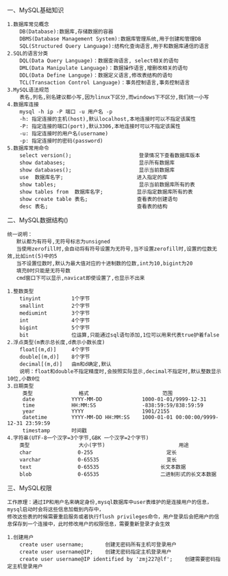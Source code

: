 一、MySQL基础知识

    1.数据库常见概念
        DB(Database):数据库,存储数据的容器
        DBMS(Database Management System):数据库管理系统,用于创建和管理DB
        SQL(Structured Query Language):结构化查询语言,用于和数据库通信的语言
    2.SQL的语言分类
        DQL(Data Query Language)：数据查询语言, select相关的语句
        DML(Data Manipulate Language)：数据操作语言,增删改相关的语句
        DDL(Data Define Languge)：数据定义语言,修改表结构的语句
        TCL(Transaction Control Language)：事务控制语言,事务控制语言
    3.MySQL语法规范
        表名,列名,别名建议都小写,因为linux下区分,而windows下不区分,我们统一小写
    4.数据库连接
        mysql -h ip -P 端口 -u 用户名 -p
        -h: 指定连接的主机(host),默认localhost,本地连接时可以不指定该属性
        -P: 指定连接的端口(port),默认3306,本地连接时可以不指定该属性
        -u: 指定连接时的用户名(username)
        -p: 指定连接时的密码(password)
    5.数据库常用命令
        select version();                      登录情况下查看数据库版本
        show databases;                        显示所有数据库
        show databases();                      显示当前数据库
        use  数据库名字;                        进入指定的库
        show tables;                           显示当前数据库所有的表
        show tables from  数据库名字;           显示指定数据库所有的表
        show create table 表名;                查看表的创建语句
        desc 表名;                             查看表的结构     

二、MySQL数据结构()

    统一说明：
       默认都为有符号,无符号标志为unsigned
       当使用zerofill时,会自动将有符号设置为无符号,当不设置zerofill时,设置的位数无效,比如int(5)中的5
       当不设置位数时,默认为最大值对应的十进制数的位数,int为10,bigint为20
       填充0时只能是无符号数
       cmd窗口下可以显示,navicat即使设置了,也显示不出来
        
    1.整数类型
        tinyint          1个字节
        smallint         2个字节
        mediumint        3个字节
        int              4个字节
        bigint           5个字节
        bit              位运算,只能通过sql语句添加,1位可以用来代表true护着false
    2.浮点类型(m表示总长度,d表示小数长度)
        float[(m,d)]     4个字节
        double[(m,d)]    8个字节
        decimal[(m,d)]   由m和d确定,默认
        说明：float和double不指定精度时,会按照实际显示,decimal不指定时,默认整数显示10位,小数0位
    3.日期类型
         类型               格式                        范围
         date            YYYY-MM-DD             1000-01-01/9999-12-31    
         time            HH:MM:SS               -838:59:59/838:59:59
         year            YYYY                   1901/2155
         datetime        YYYY-MM-DD HH:MM:SS    1000-01-01 00:00:00/9999-12-31 23:59:59
         timestamp       时间戳
    4.字符串(UTF-8一个汉字=3个字节,GBK 一个汉字=2个字节)
        类型                大小(字节)                        用途
        char               0-255                        定长
        varchar            0-65535                      变长
        text               0-65535                    长文本数据
        blob               0-65535                    二进制形式的长文本数据

三、MySQL权限
    
    工作原理：通过IP和用户名来确定身份,mysql数据库中user表维护的是连接用户的信息，mysql启动时会将这些信息加载到内存中，
    修改这些表的时候需要重启服务或者执行flush privileges命令，用户登录后会把用户的信息保存到一个连接中，此时修改用户的权限信息，需要重新登录才会生效
    
    1.创建用户
        create user username;       创建无密码所有主机可登录用户
        create user username@IP;    创建无密码指定主机登录用户
        create user username@IP identified by 'zmj227@lf';    创建需要密码指定主机登录用户